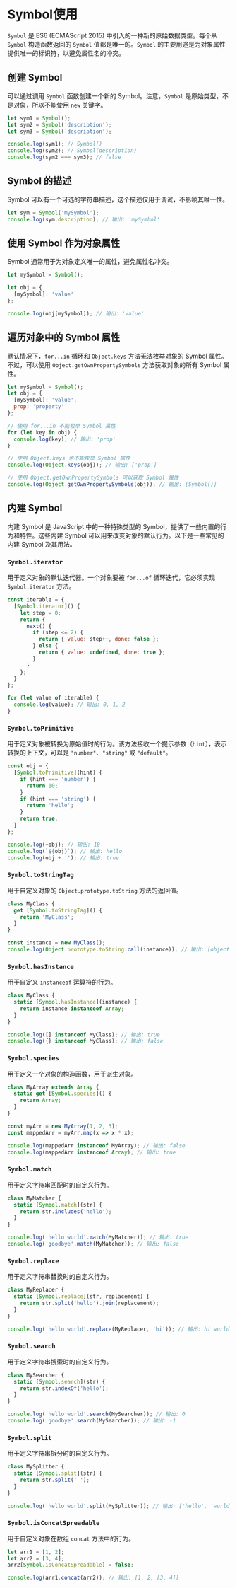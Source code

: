 # Symbol使用

`Symbol` 是 ES6 (ECMAScript 2015) 中引入的一种新的原始数据类型。每个从 `Symbol` 构造函数返回的 `Symbol` 值都是唯一的。`Symbol` 的主要用途是为对象属性提供唯一的标识符，以避免属性名的冲突。

## 创建 Symbol

可以通过调用 `Symbol` 函数创建一个新的 Symbol。注意，`Symbol` 是原始类型，不是对象，所以不能使用 `new` 关键字。

```javascript
let sym1 = Symbol();
let sym2 = Symbol('description');
let sym3 = Symbol('description');

console.log(sym1); // Symbol()
console.log(sym2); // Symbol(description)
console.log(sym2 === sym3); // false
```

## Symbol 的描述

Symbol 可以有一个可选的字符串描述，这个描述仅用于调试，不影响其唯一性。

```javascript
let sym = Symbol('mySymbol');
console.log(sym.description); // 输出: 'mySymbol'
```

## 使用 Symbol 作为对象属性

Symbol 通常用于为对象定义唯一的属性，避免属性名冲突。

```javascript
let mySymbol = Symbol();

let obj = {
  [mySymbol]: 'value'
};

console.log(obj[mySymbol]); // 输出: 'value'
```

## 遍历对象中的 Symbol 属性

默认情况下，`for...in` 循环和 `Object.keys` 方法无法枚举对象的 Symbol 属性。不过，可以使用 `Object.getOwnPropertySymbols` 方法获取对象的所有 Symbol 属性。

```javascript
let mySymbol = Symbol();
let obj = {
  [mySymbol]: 'value',
  prop: 'property'
};

// 使用 for...in 不能枚举 Symbol 属性
for (let key in obj) {
  console.log(key); // 输出: 'prop'
}

// 使用 Object.keys 也不能枚举 Symbol 属性
console.log(Object.keys(obj)); // 输出: ['prop']

// 使用 Object.getOwnPropertySymbols 可以获取 Symbol 属性
console.log(Object.getOwnPropertySymbols(obj)); // 输出: [Symbol()]
```

## 内建 Symbol

内建 Symbol 是 JavaScript 中的一种特殊类型的 Symbol，提供了一些内置的行为和特性。这些内建 Symbol 可以用来改变对象的默认行为。以下是一些常见的内建 Symbol 及其用法。

### `Symbol.iterator`

用于定义对象的默认迭代器。一个对象要被 `for...of` 循环迭代，它必须实现 `Symbol.iterator` 方法。

```javascript
const iterable = {
  [Symbol.iterator]() {
    let step = 0;
    return {
      next() {
        if (step <= 2) {
          return { value: step++, done: false };
        } else {
          return { value: undefined, done: true };
        }
      }
    };
  }
};

for (let value of iterable) {
  console.log(value); // 输出: 0, 1, 2
}
```

### `Symbol.toPrimitive`

用于定义对象被转换为原始值时的行为。该方法接收一个提示参数（`hint`），表示转换的上下文，可以是 `"number"`、`"string"` 或 `"default"`。

```javascript
const obj = {
  [Symbol.toPrimitive](hint) {
    if (hint === 'number') {
      return 10;
    }
    if (hint === 'string') {
      return 'hello';
    }
    return true;
  }
};

console.log(+obj); // 输出: 10
console.log(`${obj}`); // 输出: hello
console.log(obj + ''); // 输出: true
```

### `Symbol.toStringTag`

用于自定义对象的 `Object.prototype.toString` 方法的返回值。

```javascript
class MyClass {
  get [Symbol.toStringTag]() {
    return 'MyClass';
  }
}

const instance = new MyClass();
console.log(Object.prototype.toString.call(instance)); // 输出: [object MyClass]
```

### `Symbol.hasInstance`

用于自定义 `instanceof` 运算符的行为。

```javascript
class MyClass {
  static [Symbol.hasInstance](instance) {
    return instance instanceof Array;
  }
}

console.log([] instanceof MyClass); // 输出: true
console.log({} instanceof MyClass); // 输出: false
```

### `Symbol.species`

用于定义一个对象的构造函数，用于派生对象。

```javascript
class MyArray extends Array {
  static get [Symbol.species]() {
    return Array;
  }
}

const myArr = new MyArray(1, 2, 3);
const mappedArr = myArr.map(x => x * x);

console.log(mappedArr instanceof MyArray); // 输出: false
console.log(mappedArr instanceof Array); // 输出: true
```

### `Symbol.match`

用于定义字符串匹配时的自定义行为。

```javascript
class MyMatcher {
  static [Symbol.match](str) {
    return str.includes('hello');
  }
}

console.log('hello world'.match(MyMatcher)); // 输出: true
console.log('goodbye'.match(MyMatcher)); // 输出: false
```

### `Symbol.replace`

用于定义字符串替换时的自定义行为。

```javascript
class MyReplacer {
  static [Symbol.replace](str, replacement) {
    return str.split('hello').join(replacement);
  }
}

console.log('hello world'.replace(MyReplacer, 'hi')); // 输出: hi world
```

### `Symbol.search`

用于定义字符串搜索时的自定义行为。

```javascript
class MySearcher {
  static [Symbol.search](str) {
    return str.indexOf('hello');
  }
}

console.log('hello world'.search(MySearcher)); // 输出: 0
console.log('goodbye'.search(MySearcher)); // 输出: -1
```

### `Symbol.split`

用于定义字符串拆分时的自定义行为。

```javascript
class MySplitter {
  static [Symbol.split](str) {
    return str.split(' ');
  }
}

console.log('hello world'.split(MySplitter)); // 输出: ['hello', 'world']
```

### `Symbol.isConcatSpreadable`

用于自定义对象在数组 `concat` 方法中的行为。

```javascript
let arr1 = [1, 2];
let arr2 = [3, 4];
arr2[Symbol.isConcatSpreadable] = false;

console.log(arr1.concat(arr2)); // 输出: [1, 2, [3, 4]]
```